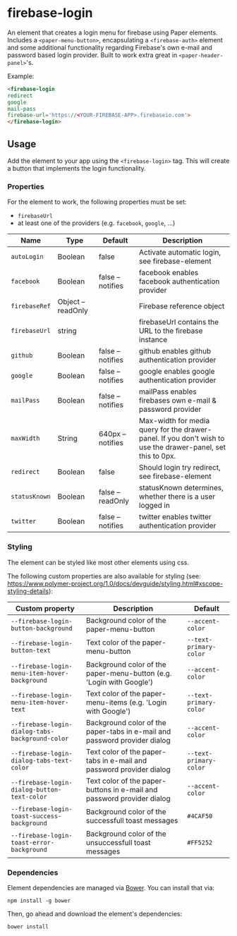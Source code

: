 # firebase-login

An element that creates a login menu for firebase using Paper elements.
Includes a `<paper-menu-button>`, encapsulating a `<firebase-auth>` element and
some additional functionality regarding Firebase's own e-mail and password based
login provider.
Built to work extra great in `<paper-header-panel>`'s.

Example:
```html
<firebase-login
redirect
google
mail-pass
firebase-url='https://<YOUR-FIREBASE-APP>.firebaseio.com'>
</firebase-login>
```

## Usage
Add the element to your app using the `<firebase-login>` tag. This will create a
button that implements the login functionality.

### Properties
For the element to work, the following properties must be set:
* `firebaseUrl`
* at least one of the providers (e.g. `facebook`, `google`, ...)

| Name | Type | Default | Description |
| --- | --- | --- | --- |
| `autoLogin` | Boolean | false | Activate automatic login, see firebase-element |
| `facebook` | Boolean | false – notifies | facebook enables facebook authentication provider |
| `firebaseRef` | Object – readOnly|| Firebase reference object |
| `firebaseUrl` | string || firebaseUrl contains the URL to the firebase instance |
| `github` | Boolean | false – notifies | github enables github authentication provider |
| `google` | Boolean | false – notifies | google enables google authentication provider |
| `mailPass` | Boolean | false – notifies | mailPass enables firebases own e-mail & password provider |
| `maxWidth` | String | 640px – notifies | Max-width for media query for the drawer-panel. If you don't wish to use the drawer-panel, set this to 0px. |
| `redirect` | Boolean | false | Should login try redirect, see firebase-element |
| `statusKnown` | Boolean | false – readOnly | statusKnown determines, whether there is a user logged in |
| `twitter` | Boolean | false – notifies | twitter enables twitter authentication provider |

### Styling
The element can be styled like most other elements using css.

The following custom properties are also available for styling (see: https://www.polymer-project.org/1.0/docs/devguide/styling.html#xscope-styling-details):

| Custom property | Description | Default |
| --- | --- | --- |
| `--firebase-login-button-background` | Background color of the paper-menu-button | `--accent-color` |
| `--firebase-login-button-text` | Text color of the paper-menu-button | `--text-primary-color` |
| `--firebase-login-menu-item-hover-background` | Background color of the paper-menu-button (e.g. 'Login with Google') | `--accent-color` |
| `--firebase-login-menu-item-hover-text` | Text color of the paper-menu-items (e.g. 'Login with Google') | `--text-primary-color` |
| `--firebase-login-dialog-tabs-background-color` | Background color of the paper-tabs in e-mail and password provider dialog | `--accent-color` |
| `--firebase-login-dialog-tabs-text-color` | Text color of the paper-tabs in e-mail and password provider dialog | `--text-primary-color` |
| `--firebase-login-dialog-button-text-color` | Text color of the paper-buttons in e-mail and password provider dialog | `--accent-color` |
| `--firebase-login-toast-success-background` | Background color of the successfull toast messages | `#4CAF50` |
| `--firebase-login-toast-error-background` | Background color of the unsuccessfull toast messages | `#FF5252` |

### Dependencies

Element dependencies are managed via [Bower](http://bower.io/). You can
install that via:

    npm install -g bower

Then, go ahead and download the element's dependencies:

    bower install
